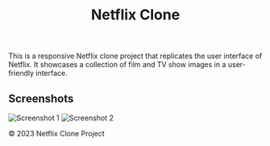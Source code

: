 <body>
    <header>
        <h1>Netflix Clone</h1>
    </header>
    <div class="container">
        <div class="description">
            <p>This is a responsive Netflix clone project that replicates the user interface of Netflix. It showcases a collection of film and TV show images in a user-friendly interface.</p>
        </div>
        <h2>Screenshots</h2>
        <img class="screenshot" src="screenshot1.png" alt="Screenshot 1">
        <img class="screenshot" src="screenshot2.png" alt="Screenshot 2">
    </div>
    <footer>
        <p>&copy; 2023 Netflix Clone Project</p>
    </footer>
</body>
</html>
